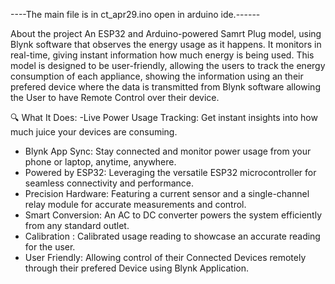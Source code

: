 ----The main file is in ct_apr29.ino open in arduino ide.------

About the project
 An ESP32 and Arduino-powered Samrt Plug model, using Blynk software that observes the energy 
usage as it happens. It monitors in real-time, giving instant information how much energy is 
being used. This model is designed to be user-friendly, allowing the users to track the 
energy consumption of each appliance, showing the information using an their prefered device
where the data is transmitted from Blynk software allowing the User to have Remote Control over their device. 

🔍 What It Does:
-Live Power Usage Tracking: Get instant insights into how much juice your devices are consuming.
- Blynk App Sync: Stay connected and monitor power usage from your phone or laptop, anytime, anywhere.
- Powered by ESP32: Leveraging the versatile ESP32 microcontroller for seamless connectivity and performance.
- Precision Hardware: Featuring a current sensor and a single-channel relay module for accurate measurements and control.
- Smart Conversion: An AC to DC converter powers the system efficiently from any standard outlet.
- Calibration : Calibrated usage reading to showcase an accurate reading for the user.
- User Friendly: Allowing control of their Connected Devices remotely through their prefered Device using Blynk Application.

